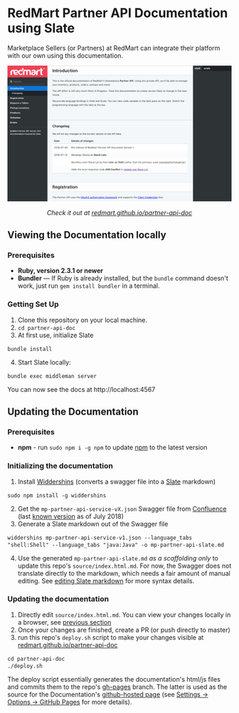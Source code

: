 # RedMart Partner API Documentation using Slate

Marketplace Sellers (or Partners) at RedMart can integrate their platform with our own using this documentation.

<p align="center"><img src="https://raw.githubusercontent.com/Redmart/partner-api-doc/master/source/images/redmart.partner.api.screenshot.png" width=700 alt="Screenshot of Documentation created with Slate"></p>

<p align="center"><em>Check it out at <a href="https://redmart.github.io/partner-api-doc">redmart.github.io/partner-api-doc</a></em></p>

## Viewing the Documentation locally

### Prerequisites

 - **Ruby, version 2.3.1 or newer**
 - **Bundler** — If Ruby is already installed, but the `bundle` command doesn't work, just run `gem install bundler` in a terminal.

### Getting Set Up

1. Clone this repository on your local machine.
2. `cd partner-api-doc`
3. At first use, initialize Slate
```shell
bundle install
```
4. Start Slate locally:
```shell
bundle exec middleman server
```
You can now see the docs at http://localhost:4567

## Updating the Documentation

### Prerequisites

 - **npm** - run `sudo npm i -g npm` to update [npm](https://www.npmjs.com/get-npm) to the latest version

### Initializing the documentation

1. Install [Widdershins](https://github.com/Mermade/widdershins) (converts a swagger file into a [Slate](https://github.com/lord/slate/wiki/Slate-Related-Tools#converting-openapi--swagger-definitions-to-slate-compatible-markdown) markdown)
```shell
sudo npm install -g widdershins
``` 
2. Get the `mp-partner-api-service-vX.json` Swagger file from [Confluence](https://redmart.atlassian.net/wiki/spaces/marketplace/pages/407470169/2018Q1+-+Stock+Management) (last [known version](https://gist.githubusercontent.com/JanGe/43b539746d1ee57fe4e92c0c358b37fa/raw/d92c053f6304e85ef63e6b950e3e46df7c576b33/mp-partner-api-service-v1.json) as of July 2018)
3. Generate a Slate markdown out of the Swagger file
```shell
widdershins mp-partner-api-service-v1.json --language_tabs "shell:Shell" --language_tabs "java:Java" -o mp-partner-api-slate.md
```
4. Use the generated `mp-partner-api-slate.md` _as a scaffolding only_ to update this repo's `source/index.html.md`. For now, the Swagger does not translate directly to the markdown, which needs a fair amount of manual editing. See [editing Slate markdown](https://github.com/lord/slate/wiki/Markdown-Syntax) for more syntax details.

### Updating the documentation

1. Directly edit `source/index.html.md`. You can view your changes locally in a browser, see [previous section](#viewing-the-documentation-locally)
2. Once your changes are finished, create a PR (or push directly to master)
3. run this repo's `deploy.sh` script to make your changes visible at [redmart.github.io/partner-api-doc](https://redmart.github.io/partner-api-doc)
```shell
cd partner-api-doc
./deploy.sh
```

The deploy script essentially generates the documentation's html/js files and commits them to the repo's [gh-pages](https://github.com/Redmart/partner-api-doc/tree/gh-pages) branch. The latter is used as the source for the Documentation's [github-hosted page](https://redmart.github.io/partner-api-doc) (see [Settings -> Options -> GitHub Pages](https://github.com/Redmart/partner-api-doc/settings) for more details).

